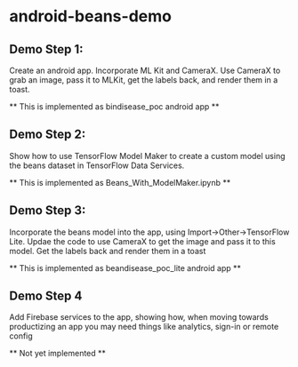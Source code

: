 # android-beans-demo

## Demo Step 1:

Create an android app. Incorporate ML Kit and CameraX. Use CameraX to grab an image, pass it to MLKit, get the labels back, and render them in a toast.

** This is implemented as bindisease_poc android app **

## Demo Step 2:

Show how to use TensorFlow Model Maker to create a custom model using the beans dataset in TensorFlow Data Services. 

** This is implemented as Beans_With_ModelMaker.ipynb **

## Demo Step 3:
Incorporate the beans model into the app, using Import->Other->TensorFlow Lite. Updae the code to use CameraX to get the image and pass it to this model. Get the labels back and render them in a toast

** This is implemented as beandisease_poc_lite android app ** 

## Demo Step 4
Add Firebase services to the app, showing how, when moving towards productizing an app you may need things like analytics, sign-in or remote config

** Not yet implemented **


